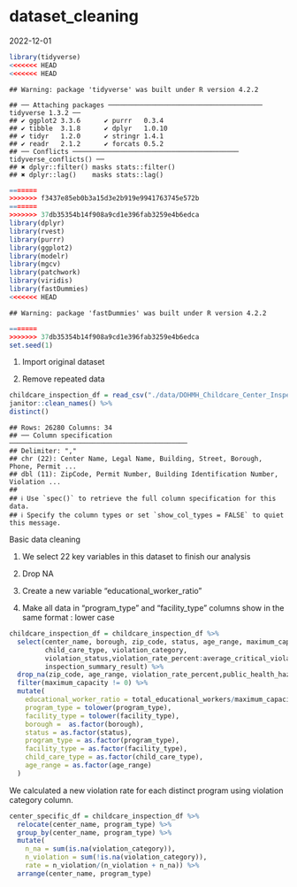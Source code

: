 dataset_cleaning
================
2022-12-01

``` r
library(tidyverse)
<<<<<<< HEAD
<<<<<<< HEAD
```

    ## Warning: package 'tidyverse' was built under R version 4.2.2

    ## ── Attaching packages ─────────────────────────────────────── tidyverse 1.3.2 ──
    ## ✔ ggplot2 3.3.6      ✔ purrr   0.3.4 
    ## ✔ tibble  3.1.8      ✔ dplyr   1.0.10
    ## ✔ tidyr   1.2.0      ✔ stringr 1.4.1 
    ## ✔ readr   2.1.2      ✔ forcats 0.5.2 
    ## ── Conflicts ────────────────────────────────────────── tidyverse_conflicts() ──
    ## ✖ dplyr::filter() masks stats::filter()
    ## ✖ dplyr::lag()    masks stats::lag()

``` r
=======
>>>>>>> f3437e85eb0b3a15d3e2b919e9941763745e572b
=======
>>>>>>> 37db35354b14f908a9cd1e396fab3259e4b6edca
library(dplyr)
library(rvest)
library(purrr)
library(ggplot2)
library(modelr)
library(mgcv)
library(patchwork)
library(viridis)
library(fastDummies)
<<<<<<< HEAD
```

    ## Warning: package 'fastDummies' was built under R version 4.2.2

``` r
=======
>>>>>>> 37db35354b14f908a9cd1e396fab3259e4b6edca
set.seed(1)
```

1.  Import original dataset

2.  Remove repeated data

``` r
childcare_inspection_df = read_csv("./data/DOHMH_Childcare_Center_Inspections.csv") %>% 
janitor::clean_names() %>% 
distinct()
```

    ## Rows: 26280 Columns: 34
    ## ── Column specification ─────────────────────────────────────────────
    ## Delimiter: ","
    ## chr (22): Center Name, Legal Name, Building, Street, Borough, Phone, Permit ...
    ## dbl (11): ZipCode, Permit Number, Building Identification Number, Violation ...
    ## 
    ## ℹ Use `spec()` to retrieve the full column specification for this data.
    ## ℹ Specify the column types or set `show_col_types = FALSE` to quiet this message.

Basic data cleaning

1.  We select 22 key variables in this dataset to finish our analysis

2.  Drop NA

3.  Create a new variable “educational_worker_ratio”

4.  Make all data in “program_type” and “facility_type” columns show in
    the same format : lower case

``` r
childcare_inspection_df = childcare_inspection_df %>% 
  select(center_name, borough, zip_code, status, age_range, maximum_capacity,program_type, facility_type, 
         child_care_type, violation_category,
         violation_status,violation_rate_percent:average_critical_violation_rate,regulation_summary,
         inspection_summary_result) %>%
  drop_na(zip_code, age_range, violation_rate_percent,public_health_hazard_violation_rate, critical_violation_rate) %>% 
  filter(maximum_capacity != 0) %>% 
  mutate(
    educational_worker_ratio = total_educational_workers/maximum_capacity,
    program_type = tolower(program_type),
    facility_type = tolower(facility_type),
    borough =  as.factor(borough),
    status = as.factor(status),
    program_type = as.factor(program_type),
    facility_type = as.factor(facility_type),
    child_care_type = as.factor(child_care_type),
    age_range = as.factor(age_range)
  ) 
```

We calculated a new violation rate for each distinct program using
violation category column.

``` r
center_specific_df = childcare_inspection_df %>% 
  relocate(center_name, program_type) %>% 
  group_by(center_name, program_type) %>% 
  mutate(
    n_na = sum(is.na(violation_category)), 
    n_violation = sum(!is.na(violation_category)), 
    rate = n_violation/(n_violation + n_na)) %>% 
  arrange(center_name, program_type)
```
